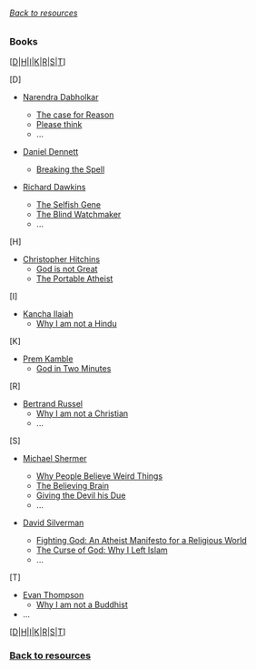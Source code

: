 ###### [Back to resources](index.md)
### Books
[[D](#D)|[H](#H)|[I](#I)|[K](#K)|[R](#R)|[S](#S)|[T](#T)]

[<a name="D"></a>D]
* [Narendra Dabholkar](https://en.wikipedia.org/wiki/Narendra_Dabholkar)
  * [The case for Reason](https://www.amazon.com/Case-Reason-Understanding-Anti-superstition-Movement-ebook/dp/B07GKY1Y7S/ref=sr_1_9?dchild=1&keywords=dabholkar&qid=1604880566&s=books&sr=1-9)
  * [Please think](https://www.amazon.com/Please-Think-Narendra-Dabholkar/dp/9388754026/ref=sr_1_10?dchild=1&keywords=dabholkar&qid=1604880566&s=books&sr=1-10)
  * ...

* [Daniel Dennett](https://en.wikipedia.org/wiki/Daniel_Dennett)
  * [Breaking the Spell](https://en.wikipedia.org/wiki/Breaking_the_Spell:_Religion_as_a_Natural_Phenomenon)
  
* [Richard Dawkins](https://en.wikipedia.org/wiki/Richard_Dawkins)
  * [The Selfish Gene](https://en.wikipedia.org/wiki/The_Selfish_Gene)
  * [The Blind Watchmaker](https://en.wikipedia.org/wiki/The_Blind_Watchmaker)
  * ...

[<a name="H"></a>H]
* [Christopher Hitchins](https://en.wikipedia.org/wiki/Christopher_Hitchens)
  * [God is not Great](https://en.wikipedia.org/wiki/God_Is_Not_Great)
  * [The Portable Atheist](https://en.wikipedia.org/wiki/The_Portable_Atheist)

[<a name="I"></a>I]
* [Kancha Ilaiah](https://en.wikipedia.org/wiki/Kancha_Ilaiah)
  * [Why I am not a Hindu](https://www.amazon.com/Why-I-Am-Not-Hindu/dp/8185604827)

[<a name="K"></a>K]
* [Prem Kamble](https://www.facebook.com/pukamble11)
  * [God in Two Minutes](https://www.amazon.com/God-Two-Minutes-Prem-Kamble-ebook/dp/B005RQCBNQ/ref=sr_1_1)

[<a name="R"></a>R]
* [Bertrand Russel](https://en.wikipedia.org/wiki/Bertrand_Russell)
  * [Why I am not a Christian](https://en.wikipedia.org/wiki/Why_I_Am_Not_a_Christian)
  * ...

[<a name="S"></a>S]
* [Michael Shermer](https://en.wikipedia.org/wiki/Michael_Shermer)
  * [Why People Believe Weird Things](https://www.amazon.com/People-Believe-Weird-Things-Pseudoscience/dp/0805070893/ref=sr_1_4?crid=EFSEK5AQ6OCF&dchild=1&keywords=michael+shermer&qid=1604880926&s=books&sprefix=shermer%2Cstripbooks%2C231&sr=1-4)
  * [The Believing Brain](https://www.amazon.com/Believing-Brain-Conspiracies-How-Construct-Reinforce/dp/1250008808/ref=sr_1_3?crid=EFSEK5AQ6OCF&dchild=1&keywords=michael+shermer&qid=1604880926&s=books&sprefix=shermer%2Cstripbooks%2C231&sr=1-3)
  * [Giving the Devil his Due](https://www.amazon.com/Giving-Devil-his-Due-Reflections/dp/1108489788/ref=sr_1_2?crid=EFSEK5AQ6OCF&dchild=1&keywords=michael+shermer&qid=1604880926&s=books&sprefix=shermer%2Cstripbooks%2C231&sr=1-2)
  * ...

* [David Silverman](https://en.wikipedia.org/wiki/David_Silverman_(activist))
  * [Fighting God: An Atheist Manifesto for a Religious World](https://www.amazon.com/Fighting-God-Atheist-Manifesto-Religious/dp/1250130719/ref=pd_lpo_14_img_0/132-3261237-8759747?_encoding=UTF8&pd_rd_i=1250130719&pd_rd_r=4f2ebee6-5632-48c5-a0a9-eb800e23a11a&pd_rd_w=pVH48&pd_rd_wg=y3VSR&pf_rd_p=7b36d496-f366-4631-94d3-61b87b52511b&pf_rd_r=NCX29C95P66GNQCCEWVE&psc=1&refRID=NCX29C95P66GNQCCEWVE)
  * [The Curse of God: Why I Left Islam](https://www.amazon.com/Curse-God-Why-Left-Islam/dp/1984502123)
  * ...

[<a name="T"></a>T]
* [Evan Thompson](https://en.wikipedia.org/wiki/Evan_Thompson)
  * [Why I am not a Buddhist](https://www.amazon.com/Why-I-Am-Not-Buddhist/dp/0300226551)
* ...

[[D](#D)|[H](#H)|[I](#I)|[K](#K)|[R](#R)|[S](#S)|[T](#T)]
### [Back to resources](index.md)
